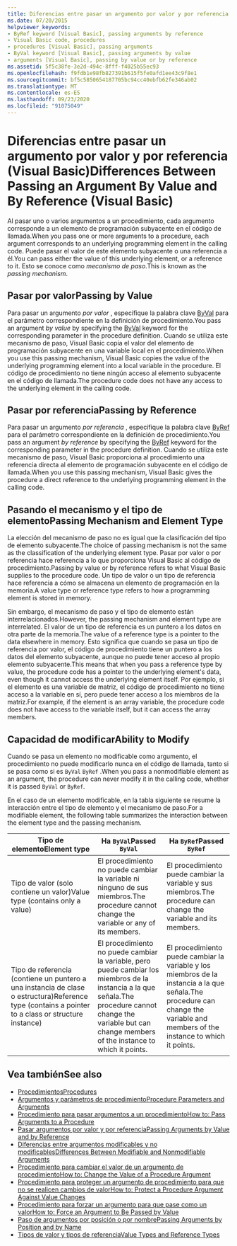 ```yaml
---
title: Diferencias entre pasar un argumento por valor y por referencia
ms.date: 07/20/2015
helpviewer_keywords:
- ByRef keyword [Visual Basic], passing arguments by reference
- Visual Basic code, procedures
- procedures [Visual Basic], passing arguments
- ByVal keyword [Visual Basic], passing arguments by value
- arguments [Visual Basic], passing by value or by reference
ms.assetid: 5f5c38fe-3e2d-494c-8fff-f4025b55ec93
ms.openlocfilehash: f9fdb1e98fb827391b615f5fe0afd1ee43c9f8e1
ms.sourcegitcommit: bf5c5850654187705bc94cc40ebfb62fe346ab02
ms.translationtype: MT
ms.contentlocale: es-ES
ms.lasthandoff: 09/23/2020
ms.locfileid: "91075049"
---
```

# <a name="differences-between-passing-an-argument-by-value-and-by-reference-visual-basic"></a><span data-ttu-id="c85a6-102">Diferencias entre pasar un argumento por valor y por referencia (Visual Basic)</span><span class="sxs-lookup"><span data-stu-id="c85a6-102">Differences Between Passing an Argument By Value and By Reference (Visual Basic)</span></span>

<span data-ttu-id="c85a6-103">Al pasar uno o varios argumentos a un procedimiento, cada argumento corresponde a un elemento de programación subyacente en el código de llamada.</span><span class="sxs-lookup"><span data-stu-id="c85a6-103">When you pass one or more arguments to a procedure, each argument corresponds to an underlying programming element in the calling code.</span></span> <span data-ttu-id="c85a6-104">Puede pasar el valor de este elemento subyacente o una referencia a él.</span><span class="sxs-lookup"><span data-stu-id="c85a6-104">You can pass either the value of this underlying element, or a reference to it.</span></span> <span data-ttu-id="c85a6-105">Esto se conoce como *mecanismo de paso*.</span><span class="sxs-lookup"><span data-stu-id="c85a6-105">This is known as the *passing mechanism*.</span></span>  
  
## <a name="passing-by-value"></a><span data-ttu-id="c85a6-106">Pasar por valor</span><span class="sxs-lookup"><span data-stu-id="c85a6-106">Passing by Value</span></span>  

 <span data-ttu-id="c85a6-107">Para pasar un argumento *por valor* , especifique la palabra clave [ByVal](../../../language-reference/modifiers/byval.md) para el parámetro correspondiente en la definición de procedimiento.</span><span class="sxs-lookup"><span data-stu-id="c85a6-107">You pass an argument *by value* by specifying the [ByVal](../../../language-reference/modifiers/byval.md) keyword for the corresponding parameter in the procedure definition.</span></span> <span data-ttu-id="c85a6-108">Cuando se utiliza este mecanismo de paso, Visual Basic copia el valor del elemento de programación subyacente en una variable local en el procedimiento.</span><span class="sxs-lookup"><span data-stu-id="c85a6-108">When you use this passing mechanism, Visual Basic copies the value of the underlying programming element into a local variable in the procedure.</span></span> <span data-ttu-id="c85a6-109">El código de procedimiento no tiene ningún acceso al elemento subyacente en el código de llamada.</span><span class="sxs-lookup"><span data-stu-id="c85a6-109">The procedure code does not have any access to the underlying element in the calling code.</span></span>  
  
## <a name="passing-by-reference"></a><span data-ttu-id="c85a6-110">Pasar por referencia</span><span class="sxs-lookup"><span data-stu-id="c85a6-110">Passing by Reference</span></span>  

 <span data-ttu-id="c85a6-111">Para pasar un argumento *por referencia* , especifique la palabra clave [ByRef](../../../language-reference/modifiers/byref.md) para el parámetro correspondiente en la definición de procedimiento.</span><span class="sxs-lookup"><span data-stu-id="c85a6-111">You pass an argument *by reference* by specifying the [ByRef](../../../language-reference/modifiers/byref.md) keyword for the corresponding parameter in the procedure definition.</span></span> <span data-ttu-id="c85a6-112">Cuando se utiliza este mecanismo de paso, Visual Basic proporciona al procedimiento una referencia directa al elemento de programación subyacente en el código de llamada.</span><span class="sxs-lookup"><span data-stu-id="c85a6-112">When you use this passing mechanism, Visual Basic gives the procedure a direct reference to the underlying programming element in the calling code.</span></span>  
  
## <a name="passing-mechanism-and-element-type"></a><span data-ttu-id="c85a6-113">Pasando el mecanismo y el tipo de elemento</span><span class="sxs-lookup"><span data-stu-id="c85a6-113">Passing Mechanism and Element Type</span></span>  

 <span data-ttu-id="c85a6-114">La elección del mecanismo de paso no es igual que la clasificación del tipo de elemento subyacente.</span><span class="sxs-lookup"><span data-stu-id="c85a6-114">The choice of passing mechanism is not the same as the classification of the underlying element type.</span></span> <span data-ttu-id="c85a6-115">Pasar por valor o por referencia hace referencia a lo que proporciona Visual Basic al código de procedimiento.</span><span class="sxs-lookup"><span data-stu-id="c85a6-115">Passing by value or by reference refers to what Visual Basic supplies to the procedure code.</span></span> <span data-ttu-id="c85a6-116">Un tipo de valor o un tipo de referencia hace referencia a cómo se almacena un elemento de programación en la memoria.</span><span class="sxs-lookup"><span data-stu-id="c85a6-116">A value type or reference type refers to how a programming element is stored in memory.</span></span>  
  
 <span data-ttu-id="c85a6-117">Sin embargo, el mecanismo de paso y el tipo de elemento están interrelacionados.</span><span class="sxs-lookup"><span data-stu-id="c85a6-117">However, the passing mechanism and element type are interrelated.</span></span> <span data-ttu-id="c85a6-118">El valor de un tipo de referencia es un puntero a los datos en otra parte de la memoria.</span><span class="sxs-lookup"><span data-stu-id="c85a6-118">The value of a reference type is a pointer to the data elsewhere in memory.</span></span> <span data-ttu-id="c85a6-119">Esto significa que cuando se pasa un tipo de referencia por valor, el código de procedimiento tiene un puntero a los datos del elemento subyacente, aunque no puede tener acceso al propio elemento subyacente.</span><span class="sxs-lookup"><span data-stu-id="c85a6-119">This means that when you pass a reference type by value, the procedure code has a pointer to the underlying element's data, even though it cannot access the underlying element itself.</span></span> <span data-ttu-id="c85a6-120">Por ejemplo, si el elemento es una variable de matriz, el código de procedimiento no tiene acceso a la variable en sí, pero puede tener acceso a los miembros de la matriz.</span><span class="sxs-lookup"><span data-stu-id="c85a6-120">For example, if the element is an array variable, the procedure code does not have access to the variable itself, but it can access the array members.</span></span>  
  
## <a name="ability-to-modify"></a><span data-ttu-id="c85a6-121">Capacidad de modificar</span><span class="sxs-lookup"><span data-stu-id="c85a6-121">Ability to Modify</span></span>  

 <span data-ttu-id="c85a6-122">Cuando se pasa un elemento no modificable como argumento, el procedimiento no puede modificarlo nunca en el código de llamada, tanto si se pasa como si es `ByVal` `ByRef` .</span><span class="sxs-lookup"><span data-stu-id="c85a6-122">When you pass a nonmodifiable element as an argument, the procedure can never modify it in the calling code, whether it is passed `ByVal` or `ByRef`.</span></span>  
  
 <span data-ttu-id="c85a6-123">En el caso de un elemento modificable, en la tabla siguiente se resume la interacción entre el tipo de elemento y el mecanismo de paso.</span><span class="sxs-lookup"><span data-stu-id="c85a6-123">For a modifiable element, the following table summarizes the interaction between the element type and the passing mechanism.</span></span>  
  
|<span data-ttu-id="c85a6-124">Tipo de elemento</span><span class="sxs-lookup"><span data-stu-id="c85a6-124">Element type</span></span>|<span data-ttu-id="c85a6-125">Ha `ByVal`</span><span class="sxs-lookup"><span data-stu-id="c85a6-125">Passed `ByVal`</span></span>|<span data-ttu-id="c85a6-126">Ha `ByRef`</span><span class="sxs-lookup"><span data-stu-id="c85a6-126">Passed `ByRef`</span></span>|  
|------------------|--------------------|--------------------|  
|<span data-ttu-id="c85a6-127">Tipo de valor (solo contiene un valor)</span><span class="sxs-lookup"><span data-stu-id="c85a6-127">Value type (contains only a value)</span></span>|<span data-ttu-id="c85a6-128">El procedimiento no puede cambiar la variable ni ninguno de sus miembros.</span><span class="sxs-lookup"><span data-stu-id="c85a6-128">The procedure cannot change the variable or any of its members.</span></span>|<span data-ttu-id="c85a6-129">El procedimiento puede cambiar la variable y sus miembros.</span><span class="sxs-lookup"><span data-stu-id="c85a6-129">The procedure can change the variable and its members.</span></span>|  
|<span data-ttu-id="c85a6-130">Tipo de referencia (contiene un puntero a una instancia de clase o estructura)</span><span class="sxs-lookup"><span data-stu-id="c85a6-130">Reference type (contains a pointer to a class or structure instance)</span></span>|<span data-ttu-id="c85a6-131">El procedimiento no puede cambiar la variable, pero puede cambiar los miembros de la instancia a la que señala.</span><span class="sxs-lookup"><span data-stu-id="c85a6-131">The procedure cannot change the variable but can change members of the instance to which it points.</span></span>|<span data-ttu-id="c85a6-132">El procedimiento puede cambiar la variable y los miembros de la instancia a la que señala.</span><span class="sxs-lookup"><span data-stu-id="c85a6-132">The procedure can change the variable and members of the instance to which it points.</span></span>|  
  
## <a name="see-also"></a><span data-ttu-id="c85a6-133">Vea también</span><span class="sxs-lookup"><span data-stu-id="c85a6-133">See also</span></span>

- [<span data-ttu-id="c85a6-134">Procedimientos</span><span class="sxs-lookup"><span data-stu-id="c85a6-134">Procedures</span></span>](./index.md)
- [<span data-ttu-id="c85a6-135">Argumentos y parámetros de procedimiento</span><span class="sxs-lookup"><span data-stu-id="c85a6-135">Procedure Parameters and Arguments</span></span>](./procedure-parameters-and-arguments.md)
- [<span data-ttu-id="c85a6-136">Procedimiento para pasar argumentos a un procedimiento</span><span class="sxs-lookup"><span data-stu-id="c85a6-136">How to: Pass Arguments to a Procedure</span></span>](./how-to-pass-arguments-to-a-procedure.md)
- [<span data-ttu-id="c85a6-137">Pasar argumentos por valor y por referencia</span><span class="sxs-lookup"><span data-stu-id="c85a6-137">Passing Arguments by Value and by Reference</span></span>](./passing-arguments-by-value-and-by-reference.md)
- [<span data-ttu-id="c85a6-138">Diferencias entre argumentos modificables y no modificables</span><span class="sxs-lookup"><span data-stu-id="c85a6-138">Differences Between Modifiable and Nonmodifiable Arguments</span></span>](./differences-between-modifiable-and-nonmodifiable-arguments.md)
- [<span data-ttu-id="c85a6-139">Procedimiento para cambiar el valor de un argumento de procedimiento</span><span class="sxs-lookup"><span data-stu-id="c85a6-139">How to: Change the Value of a Procedure Argument</span></span>](./how-to-change-the-value-of-a-procedure-argument.md)
- [<span data-ttu-id="c85a6-140">Procedimiento para proteger un argumento de procedimiento para que no se realicen cambios de valor</span><span class="sxs-lookup"><span data-stu-id="c85a6-140">How to: Protect a Procedure Argument Against Value Changes</span></span>](./how-to-protect-a-procedure-argument-against-value-changes.md)
- [<span data-ttu-id="c85a6-141">Procedimiento para forzar un argumento para que pase como un valor</span><span class="sxs-lookup"><span data-stu-id="c85a6-141">How to: Force an Argument to Be Passed by Value</span></span>](./how-to-force-an-argument-to-be-passed-by-value.md)
- [<span data-ttu-id="c85a6-142">Paso de argumentos por posición o por nombre</span><span class="sxs-lookup"><span data-stu-id="c85a6-142">Passing Arguments by Position and by Name</span></span>](./passing-arguments-by-position-and-by-name.md)
- [<span data-ttu-id="c85a6-143">Tipos de valor y tipos de referencia</span><span class="sxs-lookup"><span data-stu-id="c85a6-143">Value Types and Reference Types</span></span>](../data-types/value-types-and-reference-types.md)
